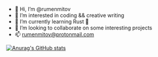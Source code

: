 - 👋 Hi, I’m @rumenmitov
- 👀 I’m interested in coding && creative writing
- 🌱 I’m currently learning Rust 🦀
- 💞️ I’m looking to collaborate on some interesting projects
- 📫 rumenmitov@protonmail.com

[![Anurag's GitHub stats](https://github-readme-stats.vercel.app/api?username=anuraghazra)](https://github.com/anuraghazra/github-readme-stats)
